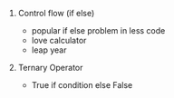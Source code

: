 1.  Control flow (if else)

    - popular if else problem in less code
    - love calculator
    - leap year

2.  Ternary Operator
    - True if condition else False
